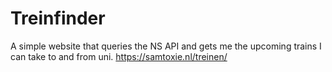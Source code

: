 # Treinfinder

A simple website that queries the NS API and gets me the upcoming trains I can take to and from uni. https://samtoxie.nl/treinen/
